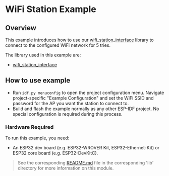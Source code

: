 # WiFi Station Example
## Overview

This example introduces how to use our [wifi_station_interface](../../lib/wifi_station_interface) library to connect to the configured WiFi network for 5 tries.

The library used in this example are:
- [wifi_station_interface](../../lib/wifi_station_interface)

## How to use example
- Run `idf.py menuconfig` to open the project configuration menu. Navigate project-specific "Example Configuration" and set the WiFi SSID and password for the AP you want the station to connect to.
- Build and flash the example normally as any other ESP-IDF project. No special configuration is required during this process.

### Hardware Required

To run this example, you need:
- An ESP32 dev board (e.g. ESP32-WROVER Kit, ESP32-Ethernet-Kit) or ESP32 core board (e.g. ESP32-DevKitC).

> See the corresponding [README.md](../../lib/wifi_station/README.md) file in the corresponding 'lib' directory for more information on this module.